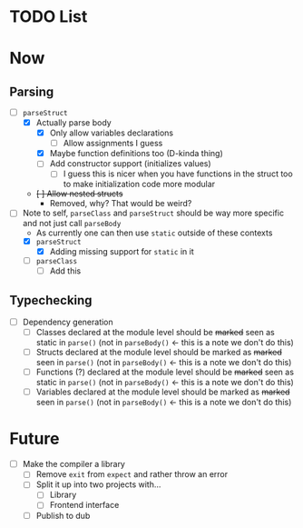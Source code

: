 TODO List
=========

# Now

## Parsing

- [ ] `parseStruct` 
    - [x] Actually parse body
        - [x] Only allow variables declarations
            - [ ] Allow assignments I guess
        - [x] Maybe function definitions too (D-kinda thing)
        - [ ] Add constructor support (initializes values)
            - [ ] I guess this is nicer when you have functions
            in the struct too to make initialization code more modular
    - ~~[ ] Allow nested structs~~
        * Removed, why? That would be weird?
- [ ] Note to self, `parseClass` and `parseStruct` should be way more specific and not just call `parseBody`
    - As currently one can then use `static` outside of these contexts
    - [x] `parseStruct`
        - [x]  Adding missing support for `static` in it
    - [ ] `parseClass`
        - [ ] Add this

## Typechecking

- [ ] Dependency generation
    - [ ] Classes declared at the module level should be ~~marked~~ seen as static in `parse()` (not in `parseBody()` <- this is a note we don't do this)
    - [ ] Structs declared at the module level should be marked as ~~marked~~ seen in `parse()` (not in `parseBody()` <- this is a note we don't do this)
    - [ ] Functions (?) declared at the module level should be ~~marked~~ seen as static in `parse()` (not in `parseBody()` <- this is a note we don't do this)
    - [ ] Variables declared at the module level should be marked as ~~marked~~ seen in `parse()` (not in `parseBody()` <- this is a note we don't do this)

# Future

- [ ] Make the compiler a library
    - [ ] Remove `exit` from `expect` and rather throw an error
    - [ ] Split it up into two projects with...
        - [ ] Library
        - [ ] Frontend interface
    - [ ] Publish to dub